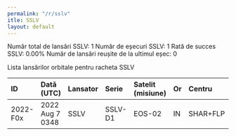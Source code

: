 ```yaml
---
permalink: "/r/sslv"
itle: SSLV
layout: default
---
```


Număr total de lansări SSLV: 1
Număr de eșecuri SSLV: 1
Rată de succes SSLV: 0.00%
Număr de lansări reușite de la ultimul eșec: 0

Lista lansărilor orbitale pentru racheta SSLV


| ID       | Dată (UTC)       | Lansator   | Serie   | Satelit (misiune)   | Or   | Centru   | R   |
|:---------|:-----------------|:-----------|:--------|:--------------------|:-----|:---------|:----|
| 2022-F0x | 2022 Aug  7 0348 | SSLV       | SSLV-D1 | EOS-02              | IN   | SHAR+FLP | F   |

